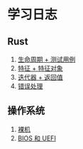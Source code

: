 # 学习日志

## Rust

1. [生命周期 + 测试用例](https://course.rs/basic-practice/intro.html)
2. [特征 + 特征对象]()
3. [迭代器 + 返回值]()
4. [错误处理]()

## 操作系统

1. [裸机](https://en.wikipedia.org/wiki/Bare_machine)
2. [BIOS 和 UEFI]()
